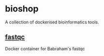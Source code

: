 # bioshop
A collection of dockerised bioinformatics tools.

## [fastqc](fastqc/)
Docker container for Babraham's fastqc
